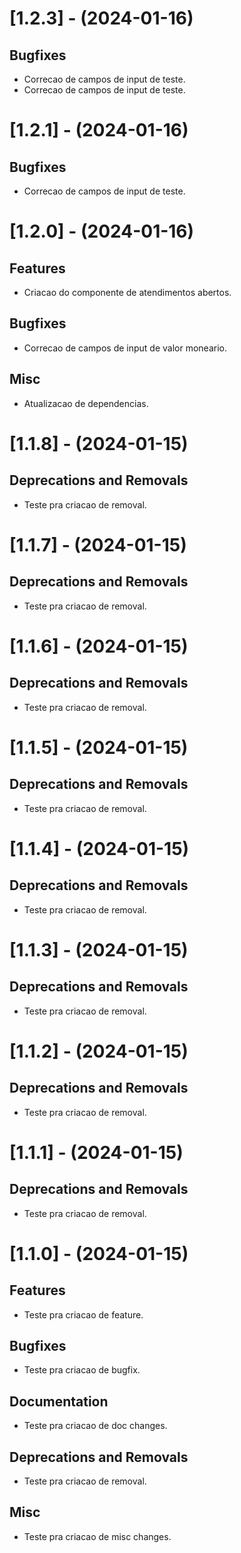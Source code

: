 
[//]: # (s-1.2.3)

# [1.2.3] - (2024-01-16)

## Bugfixes
* Correcao de campos de input de teste.
* Correcao de campos de input de teste.

[//]: # (e-1.2.3)


[//]: # (s-1.2.1)

# [1.2.1] - (2024-01-16)

## Bugfixes
* Correcao de campos de input de teste.

[//]: # (e-1.2.1)


[//]: # (s-1.2.0)

# [1.2.0] - (2024-01-16)

## Features
* Criacao do componente de atendimentos abertos.

## Bugfixes
* Correcao de campos de input de valor moneario.

## Misc
* Atualizacao de dependencias.

[//]: # (e-1.2.0)


[//]: # (s-1.1.8)

# [1.1.8] - (2024-01-15)

## Deprecations and Removals
* Teste pra criacao de removal.

[//]: # (e-1.1.8)


[//]: # (s-1.1.7)

# [1.1.7] - (2024-01-15)

## Deprecations and Removals
* Teste pra criacao de removal.

[//]: # (e-1.1.7)


[//]: # (s-1.1.6)

# [1.1.6] - (2024-01-15)

## Deprecations and Removals
* Teste pra criacao de removal.

[//]: # (e-1.1.6)


[//]: # (s-1.1.5)

# [1.1.5] - (2024-01-15)

## Deprecations and Removals
* Teste pra criacao de removal.

[//]: # (e-1.1.5)


[//]: # (s-1.1.4)

# [1.1.4] - (2024-01-15)

## Deprecations and Removals
* Teste pra criacao de removal.

[//]: # (e-1.1.4)


[//]: # (s-1.1.3)

# [1.1.3] - (2024-01-15)

## Deprecations and Removals
* Teste pra criacao de removal.

[//]: # (e-1.1.3)


[//]: # (s-1.1.2)

# [1.1.2] - (2024-01-15)

## Deprecations and Removals
* Teste pra criacao de removal.

[//]: # (e-1.1.2)

# [1.1.1] - (2024-01-15)

## Deprecations and Removals
* Teste pra criacao de removal.

[//]: # (e-1.1.1)


[//]: # (s-1.1.0)

# [1.1.0] - (2024-01-15)

## Features
* Teste pra criacao de feature.

## Bugfixes
* Teste pra criacao de bugfix.

## Documentation
* Teste pra criacao de doc changes.

## Deprecations and Removals
* Teste pra criacao de removal.

## Misc
* Teste pra criacao de misc changes.

[//]: # (e-1.1.0)

